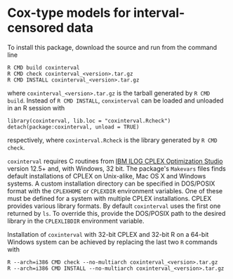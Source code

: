 # Cox-type models for interval-censored data

To install this package, download the source and run from the command line
```
R CMD build coxinterval
R CMD check coxinterval_<version>.tar.gz
R CMD INSTALL coxinterval_<version>.tar.gz
```
where `coxinterval_<version>.tar.gz` is the tarball generated by `R CMD build`. Instead of `R CMD INSTALL`, `conxinterval` can be loaded and unloaded in an R session with
```
library(coxinterval, lib.loc = "coxinterval.Rcheck")
detach(package:coxinterval, unload = TRUE)
```
respectively, where `coxinterval.Rcheck` is the library generated by `R CMD check`.

`coxinterval` requires C routines from [IBM ILOG CPLEX Optimization Studio](https://www14.software.ibm.com/webapp/iwm/web/reg/signup.do?source=scholars) version 12.5+ and, with Windows, 32 bit. The package's `Makevars` files finds default installations of CPLEX on Unix-alike, Mac OS X and Windows systems. A custom installation directory can be specified in DOS/POSIX format with the `CPLEXHOME` or `CPLEXDIR` environment variables. One of these must be defined for a system with multiple CPLEX installations. CPLEX provides various library formats. By default `coxinterval` uses the first one returned by `ls`. To override this, provide the DOS/POSIX path to the desired library in the `CPLEXLIBDIR` environment variable.

Installation of `coxinterval` with 32-bit CPLEX and 32-bit R on a 64-bit Windows system can be achieved by replacing the last two `R` commands with
```
R --arch=i386 CMD check --no-multiarch coxinterval_<version>.tar.gz
R --arch=i386 CMD INSTALL --no-multiarch coxinterval_<version>.tar.gz
```

